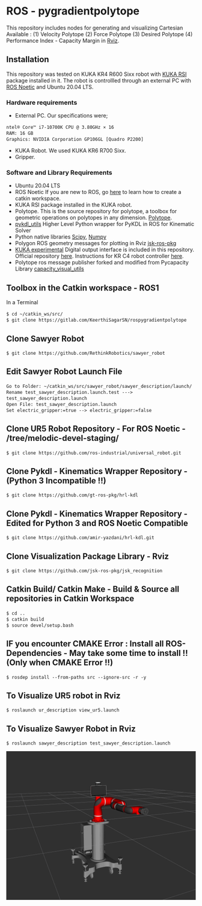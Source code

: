 # ROS - pygradientpolytope

This repository includes nodes for generating and visualizing Cartesian Available : (1) Velocity Polytope (2) Force Polytope (3) Desired Polytope
(4) Performance Index - Capacity Margin in [Rviz](http://wiki.ros.org/rviz).

## Installation
This repository was tested on KUKA KR4 R600 Sixx robot with [KUKA RSI](https://docs.quanser.com/quarc/documentation/kuka_rsi_block.html) package installed in it. The robot is controllled through an external PC with [ROS Noetic](http://wiki.ros.org/noetic) and Ubuntu 20.04 LTS. 
### Hardware requirements
* External PC. Our specifications were;
```
ntel® Core™ i7-10700K CPU @ 3.80GHz × 16
RAM: 16 GB
Graphics: NVIDIA Corporation GP106GL [Quadro P2200]
```
* KUKA Robot. We used KUKA KR6 R700 Sixx.
* Gripper. 

### Software and Library Requirements 

* Ubuntu 20.04 LTS
* ROS Noetic
If you are new to ROS, go [here](http://wiki.ros.org/catkin/Tutorials/create_a_workspace) to learn how to create a catkin workspace. 
* KUKA RSI package installed in the KUKA robot.
* Polytope. This is the source repository for polytope, a toolbox for geometric operations on polytopes in any dimension.
[Polytope](https://pypi.org/project/polytope/).
* [pykdl_utils](http://wiki.ros.org/pykdl_utils) Higher Level Python wrapper for PyKDL in ROS for Kinematic Solver
* Python native libraries [Scipy](https://scipy.org/), [Numpy](https://numpy.org/)
* Polygon ROS geometry messages for plotting in Rviz [jsk-ros-pkg](https://github.com/jsk-ros-pkg/jsk_recognition)
* [KUKA experimental](https://gitlab.com/imr-robotics/kuka_experimental) Digital output interface is included in this repository. Official repository [here](https://github.com/ros-industrial/kuka_experimental). Instructions for KR C4 robot controller [here](https://github.com/ros-industrial/kuka_experimental/tree/indigo-devel/kuka_rsi_hw_interface/krl/KR_C4). 
* Polytope ros message publisher forked and modified from Pycapacity Library [capacity_visual_utils](https://github.com/askuric/polytope_vertex_search/blob/master/ROS_nodes/panda_capacity/scripts/capacity/capacity_visual_utils.py)

## Toolbox in the Catkin workspace - ROS1
In a Terminal
```
$ cd ~/catkin_ws/src/
$ git clone https://gitlab.com/KeerthiSagarSN/rospygradientpolytope
```
## Clone Sawyer Robot
```
$ git clone https://github.com/RethinkRobotics/sawyer_robot
```
## Edit Sawyer Robot Launch File
```
Go to Folder: ~/catkin_ws/src/sawyer_robot/sawyer_description/launch/
Rename test_sawyer_description.launch.test ---> test_sawyer_description.launch
Open File: test_sawyer_description.launch
Set electric_gripper:=true --> electric_gripper:=false
```

## Clone UR5 Robot Repository - For ROS Noetic - /tree/melodic-devel-staging/ 

```
$ git clone https://github.com/ros-industrial/universal_robot.git
```

## Clone Pykdl - Kinematics Wrapper Repository - (Python 3 Incompatible  !!)
```
$ git clone https://github.com/gt-ros-pkg/hrl-kdl
```
## Clone Pykdl - Kinematics Wrapper Repository - Edited for Python 3 and ROS Noetic Compatible
```
$ git clone https://github.com/amir-yazdani/hrl-kdl.git
```
## Clone Visualization Package Library - Rviz
```
$ git clone https://github.com/jsk-ros-pkg/jsk_recognition
```

## Catkin Build/ Catkin Make - Build & Source all repositories in Catkin Workspace
```
$ cd ..
$ catkin build
$ source devel/setup.bash
```

## IF you encounter CMAKE Error : Install all ROS- Dependencies - May take some time to install !! (Only when CMAKE Error !!)
```
$ rosdep install --from-paths src --ignore-src -r -y
```
## To Visualize UR5 robot in Rviz
```
$ roslaunch ur_description view_ur5.launch 
```
## To Visualize Sawyer Robot in Rviz
```
$ roslaunch sawyer_description test_sawyer_description.launch
```

![Sawyer Robot - 7 DOF](./Images_Readme/sawyer_robot_rviz.png)
